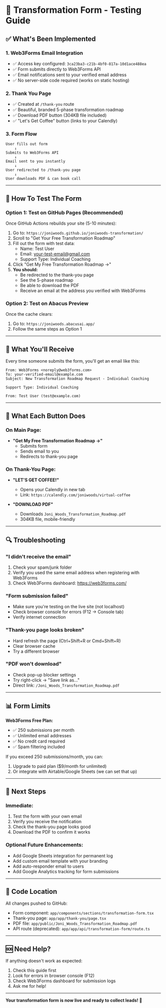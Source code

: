 
# 🧪 Transformation Form - Testing Guide

## ✅ What's Been Implemented

### 1. **Web3Forms Email Integration**
- ✅ Access key configured: `3ca23ba3-c21b-4bf0-817a-10d1ace488ea`
- ✅ Form submits directly to Web3Forms API
- ✅ Email notifications sent to your verified email address
- ✅ No server-side code required (works on static hosting)

### 2. **Thank You Page**
- ✅ Created at `/thank-you` route
- ✅ Beautiful, branded 5-phase transformation roadmap
- ✅ Download PDF button (304KB file included)
- ✅ "Let's Get Coffee" button (links to your Calendly)

### 3. **Form Flow**
```
User fills out form
    ↓
Submits to Web3Forms API
    ↓
Email sent to you instantly
    ↓
User redirected to /thank-you page
    ↓
User downloads PDF & can book call
```

---

## 🧪 How To Test The Form

### **Option 1: Test on GitHub Pages** (Recommended)
Once GitHub Actions rebuilds your site (5-10 minutes):

1. Go to: `https://joniwoods.github.io/joniwoods-transformation/`
2. Scroll to "Get Your Free Transformation Roadmap"
3. Fill out the form with test data:
   - Name: Test User
   - Email: your-test-email@gmail.com
   - Support Type: Individual Coaching
4. Click "Get My Free Transformation Roadmap →"
5. **You should:**
   - Be redirected to the thank-you page
   - See the 5-phase roadmap
   - Be able to download the PDF
   - Receive an email at the address you verified with Web3Forms

### **Option 2: Test on Abacus Preview**
Once the cache clears:

1. Go to: `https://joniwoods.abacusai.app/`
2. Follow the same steps as Option 1

---

## 📧 What You'll Receive

Every time someone submits the form, you'll get an email like this:

```
From: Web3Forms <noreply@web3forms.com>
To: your-verified-email@example.com
Subject: New Transformation Roadmap Request - Individual Coaching

Support Type: Individual Coaching

From: Test User (test@example.com)
```

---

## 🎯 What Each Button Does

### **On Main Page:**
- **"Get My Free Transformation Roadmap →"**
  - Submits form
  - Sends email to you
  - Redirects to thank-you page

### **On Thank-You Page:**
- **"LET'S GET COFFEE!"**
  - Opens your Calendly in new tab
  - Link: `https://calendly.com/joniwoods/virtual-coffee`

- **"DOWNLOAD PDF"**
  - Downloads `Joni_Woods_Transformation_Roadmap.pdf`
  - 304KB file, mobile-friendly

---

## 🔍 Troubleshooting

### **"I didn't receive the email"**
1. Check your spam/junk folder
2. Verify you used the same email address when registering with Web3Forms
3. Check Web3Forms dashboard: https://web3forms.com/

### **"Form submission failed"**
- Make sure you're testing on the live site (not localhost)
- Check browser console for errors (F12 → Console tab)
- Verify internet connection

### **"Thank-you page looks broken"**
- Hard refresh the page (Ctrl+Shift+R or Cmd+Shift+R)
- Clear browser cache
- Try a different browser

### **"PDF won't download"**
- Check pop-up blocker settings
- Try right-click → "Save link as..."
- Direct link: `/Joni_Woods_Transformation_Roadmap.pdf`

---

## 📊 Form Limits

**Web3Forms Free Plan:**
- ✅ 250 submissions per month
- ✅ Unlimited email addresses
- ✅ No credit card required
- ✅ Spam filtering included

If you exceed 250 submissions/month, you can:
1. Upgrade to paid plan ($9/month for unlimited)
2. Or integrate with Airtable/Google Sheets (we can set that up)

---

## 🚀 Next Steps

### **Immediate:**
1. Test the form with your own email
2. Verify you receive the notification
3. Check the thank-you page looks good
4. Download the PDF to confirm it works

### **Optional Future Enhancements:**
- Add Google Sheets integration for permanent log
- Add custom email template with your branding
- Add auto-responder email to users
- Add Google Analytics tracking for form submissions

---

## 💾 Code Location

All changes pushed to GitHub:
- Form component: `app/components/sections/transformation-form.tsx`
- Thank-you page: `app/app/thank-you/page.tsx`
- PDF file: `app/public/Joni_Woods_Transformation_Roadmap.pdf`
- API route (deprecated): `app/app/api/transformation-form/route.ts`

---

## 🆘 Need Help?

If anything doesn't work as expected:
1. Check this guide first
2. Look for errors in browser console (F12)
3. Check Web3Forms dashboard for submission logs
4. Ask me for help!

---

**Your transformation form is now live and ready to collect leads! 🎉**
